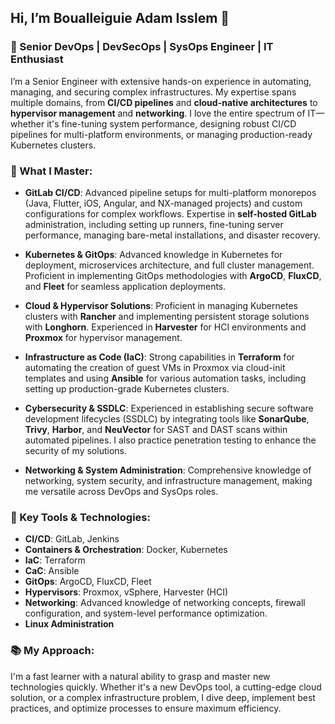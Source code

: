 ## Hi, I’m Boualleiguie Adam Isslem 👋

### 🚀 Senior DevOps | DevSecOps | SysOps Engineer | IT Enthusiast

I’m a Senior Engineer with extensive hands-on experience in automating, managing, and securing complex infrastructures. My expertise spans multiple domains, from **CI/CD pipelines** and **cloud-native architectures** to **hypervisor management** and **networking**. I love the entire spectrum of IT—whether it's fine-tuning system performance, designing robust CI/CD pipelines for multi-platform environments, or managing production-ready Kubernetes clusters.

### 🌟 What I Master:
- **GitLab CI/CD**: Advanced pipeline setups for multi-platform monorepos (Java, Flutter, iOS, Angular, and NX-managed projects) and custom configurations for complex workflows. Expertise in **self-hosted GitLab** administration, including setting up runners, fine-tuning server performance, managing bare-metal installations, and disaster recovery.

- **Kubernetes & GitOps**: Advanced knowledge in Kubernetes for deployment, microservices architecture, and full cluster management. Proficient in implementing GitOps methodologies with **ArgoCD**, **FluxCD**, and **Fleet** for seamless application deployments.

- **Cloud & Hypervisor Solutions**: Proficient in managing Kubernetes clusters with **Rancher** and implementing persistent storage solutions with **Longhorn**. Experienced in **Harvester** for HCI environments and **Proxmox** for hypervisor management.

- **Infrastructure as Code (IaC)**: Strong capabilities in **Terraform** for automating the creation of guest VMs in Proxmox via cloud-init templates and using **Ansible** for various automation tasks, including setting up production-grade Kubernetes clusters.

- **Cybersecurity & SSDLC**: Experienced in establishing secure software development lifecycles (SSDLC) by integrating tools like **SonarQube**, **Trivy**, **Harbor**, and **NeuVector** for SAST and DAST scans within automated pipelines. I also practice penetration testing to enhance the security of my solutions.

- **Networking & System Administration**: Comprehensive knowledge of networking, system security, and infrastructure management, making me versatile across DevOps and SysOps roles.

### 🔧 Key Tools & Technologies:
- **CI/CD**: GitLab, Jenkins
- **Containers & Orchestration**: Docker, Kubernetes
- **IaC**: Terraform
- **CaC**: Ansible
- **GitOps**: ArgoCD, FluxCD, Fleet
- **Hypervisors**: Proxmox, vSphere, Harvester (HCI)
- **Networking**: Advanced knowledge of networking concepts, firewall configuration, and system-level performance optimization.
- **Linux Administration**

### 📚 My Approach:
I'm a fast learner with a natural ability to grasp and master new technologies quickly. Whether it's a new DevOps tool, a cutting-edge cloud solution, or a complex infrastructure problem, I dive deep, implement best practices, and optimize processes to ensure maximum efficiency.
